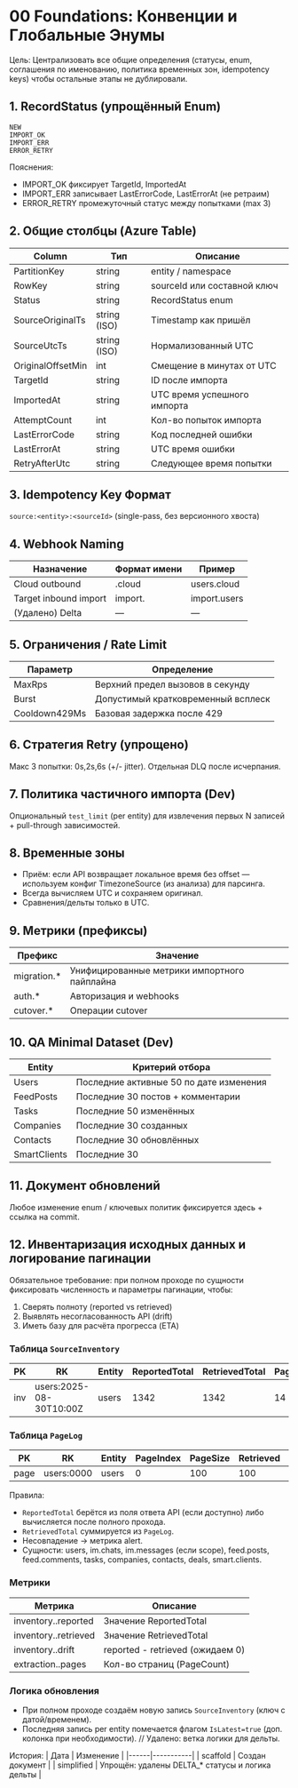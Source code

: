 # 00 Foundations: Конвенции и Глобальные Энумы

Цель: Централизовать все общие определения (статусы, enum, соглашения по именованию, политика временных зон, idempotency keys) чтобы остальные этапы не дублировали.

## 1. RecordStatus (упрощённый Enum)
```
NEW
IMPORT_OK
IMPORT_ERR
ERROR_RETRY
```
Пояснения:
- IMPORT_OK фиксирует TargetId, ImportedAt
- IMPORT_ERR записывает LastErrorCode, LastErrorAt (не ретраим)
- ERROR_RETRY промежуточный статус между попытками (max 3)

## 2. Общие столбцы (Azure Table)
| Column | Тип | Описание |
|--------|-----|----------|
| PartitionKey | string | entity / namespace |
| RowKey | string | sourceId или составной ключ |
| Status | string | RecordStatus enum |
| SourceOriginalTs | string (ISO) | Timestamp как пришёл |
| SourceUtcTs | string (ISO) | Нормализованный UTC |
| OriginalOffsetMin | int | Смещение в минутах от UTC |
| TargetId | string | ID после импорта |
| ImportedAt | string | UTC время успешного импорта |
| AttemptCount | int | Кол-во попыток импорта |
| LastErrorCode | string | Код последней ошибки |
| LastErrorAt | string | UTC время ошибки |
| RetryAfterUtc | string | Следующее время попытки |

## 3. Idempotency Key Формат
`source:<entity>:<sourceId>` (single-pass, без версионного хвоста)

## 4. Webhook Naming
| Назначение | Формат имени | Пример |
|------------|--------------|--------|
| Cloud outbound | <entity>.cloud | users.cloud |
| Target inbound import | import.<entity> | import.users |
| (Удалено) Delta | — | — |

## 5. Ограничения / Rate Limit
| Параметр | Определение |
|---------|-------------|
| MaxRps | Верхний предел вызовов в секунду |
| Burst | Допустимый кратковременный всплеск |
| Cooldown429Ms | Базовая задержка после 429 |

## 6. Стратегия Retry (упрощено)
Макс 3 попытки: 0s,2s,6s (+/- jitter). Отдельная DLQ после исчерпания.

## 7. Политика частичного импорта (Dev)
Опциональный `test_limit` (per entity) для извлечения первых N записей + pull-through зависимостей.

## 8. Временные зоны
- Приём: если API возвращает локальное время без offset — используем конфиг TimezoneSource (из анализа) для парсинга.
- Всегда вычисляем UTC и сохраняем оригинал.
- Сравнения/дельты только в UTC.

## 9. Метрики (префиксы)
| Префикс | Значение |
|---------|----------|
| migration.* | Унифицированные метрики импортного пайплайна |
| auth.* | Авторизация и webhooks |
| cutover.* | Операции cutover |

## 10. QA Minimal Dataset (Dev)
| Entity | Критерий отбора |
|--------|-----------------|
| Users | Последние активные 50 по дате изменения |
| FeedPosts | Последние 30 постов + комментарии |
| Tasks | Последние 50 изменённых |
| Companies | Последние 30 созданных |
| Contacts | Последние 30 обновлённых |
| SmartClients | Последние 30 |

## 11. Документ обновлений
Любое изменение enum / ключевых политик фиксируется здесь + ссылка на commit.

## 12. Инвентаризация исходных данных и логирование пагинации
Обязательное требование: при полном проходе по сущности фиксировать численность и параметры пагинации, чтобы:
1) Сверять полноту (reported vs retrieved)
2) Выявлять несогласованность API (drift)
3) Иметь базу для расчёта прогресса (ETA)

### Таблица `SourceInventory`
| PK | RK | Entity | ReportedTotal | RetrievedTotal | PageCount | SnapshotAtUtc | SourceMethod | Notes |
|----|----|--------|---------------|----------------|-----------|---------------|--------------|-------|
| inv | users:2025-08-30T10:00Z | users | 1342 | 1342 | 14 | 2025-08-30T10:01Z | user.get | initial full |

### Таблица `PageLog`
| PK | RK | Entity | PageIndex | PageSize | Retrieved | ApiParamsHash | StartedAtUtc | FinishedAtUtc | DurationMs |
|----|----|--------|-----------|----------|----------|---------------|--------------|---------------|------------|
| page | users:0000 | users | 0 | 100 | 100 | h1 | ts | ts | 320 |

Правила:
- `ReportedTotal` берётся из поля ответа API (если доступно) либо вычисляется после полного прохода.
- `RetrievedTotal` суммируется из `PageLog`.
- Несовпадение -> метрика alert.
- Сущности: users, im.chats, im.messages (если scope), feed.posts, feed.comments, tasks, companies, contacts, deals, smart.clients.

### Метрики
| Метрика | Описание |
|---------|----------|
| inventory.<entity>.reported | Значение ReportedTotal |
| inventory.<entity>.retrieved | Значение RetrievedTotal |
| inventory.<entity>.drift | reported - retrieved (ожидаем 0) |
| extraction.<entity>.pages | Кол-во страниц (PageCount) |

### Логика обновления
- При полном проходе создаём новую запись `SourceInventory` (ключ с датой/временем).
- Последняя запись per entity помечается флагом `IsLatest=true` (доп. колонка при необходимости).
// Удалено: ветка логики для дельты.

История:
| Дата | Изменение |
|------|-----------|
| scaffold | Создан документ |
| simplified | Упрощён: удалены DELTA_* статусы и логика дельты |
